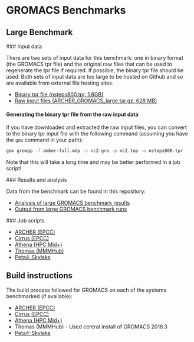 # GROMACS Benchmarks

## Large Benchmark

### Input data

There are two sets of input data for this benchmark: one in binary format (the GROMACS tpr file) and 
the original raw files that can be used to regenerate the tpr file if required. If possible, the 
binary tpr file should be used. Both sets of input data are too large to be hosted on Github and 
so are available from external file hosting sites.

* [Binary tpr file (nsteps800.tpr, 1.6GB)](https://nofile.io/f/WUKmah5qsgb/nsteps800.tpr)
* [Raw input files (ARCHER_GROMACS_large.tar.gz, 628 MB)](https://nofile.io/f/o2uH3AOd10C/ARCHER_GROMACS_large.tar.gz)

#### Generating the binary tpr file from the raw input data

If you have downloaded and extracted the raw input files, you can convert to the binary tpr input
file with the following command (assuming you have the ``gmx`` command in your path):

```bash
gmx grompp -f amber-full.mdp -c nc2.gro -p nc2.top -o nsteps800.tpr
```

Note that this will take a long time and may be better performed in a job script!

### Results and analysis

Data from the benchmark can be found in this repository:

* [Analysis of large GROMACS benchmark results](analysis/GROMACS_large_perf_analysis.ipynb)
* [Output from large GROMACS benchmark runs](large/results)

### Job scripts

* [ARCHER (EPCC)](run/ARCHER)
* [Cirrus (EPCC)](run/Cirrus)
* [Athena (HPC Mid+)](run/Athena)
* [Thomas (MMMHub)](run/Thomas)
* [Peta4-Skylake](run/CSD3Skylake)

## Build instructions

The build process followed for GROMACS on each of the systems benchmarked (if available):

* [ARCHER (EPCC)](https://github.com/hpc-uk/build-instructions/blob/master/GROMACS/ARCHER_2016.3_gcc5_ivybrg.md)
* [Cirrus (EPCC)](https://github.com/hpc-uk/build-instructions/blob/master/GROMACS/Cirrus_2016.3_gcc6.md)
* [Athena (HPC Mid+)](https://github.com/hpc-uk/build-instructions/blob/master/GROMACS/Athena_2016.3_gcc6.md)
* Thomas (MMMHub) - Used central install of GROMACS 2016.3
* [Peta4-Skylake](https://github.com/hpc-uk/build-instructions/blob/master/GROMACS/CSD3Skylake_2016.4_gcc7.md)


